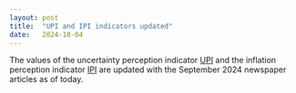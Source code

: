 ```yaml
---
layout: post
title:  "UPI and IPI indicators updated"
date:   2024-10-04
---
```


The values of the uncertainty perception indicator [UPI](https://github.com/JonasRieger/upi) and the inflation perception indicator [IPI](https://github.com/JonasRieger/ipi) are updated with the September 2024 newspaper articles as of today.
